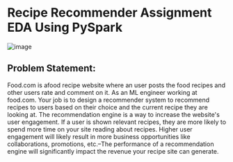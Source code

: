 # Recipe Recommender Assignment EDA Using PySpark

![image](https://github.com/ArnabSaha1/Recipe-Recommender-EDA-Using-PySpark/assets/170148135/4d7657d6-a4cc-400f-9df1-efe6b4e6e232)

## Problem Statement:
Food.com is afood recipe website where an user posts the food recipes and other users rate and comment on it. As an ML engineer working at food.com. Your job is to design a recommender system to recommend recipes 
to users based on their choice and the current recipe they are looking at. The recommendation engine is a way to increase the website's user engagement. If a user is shown relevant recipes, they are more likely to spend more time on your site reading about recipes. Higher user engagement will likely result in more business opportunities like collaborations, promotions, etc.–The performance of a recommendation engine will significantly impact the revenue your recipe site can generate.
